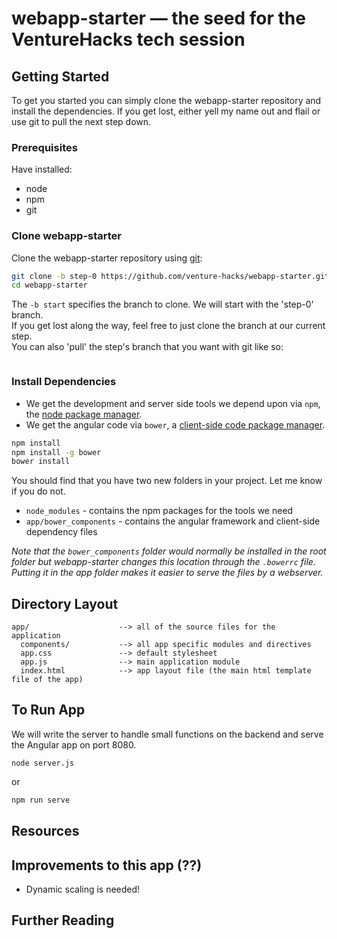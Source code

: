 # webapp-starter — the seed for the VentureHacks tech session


## Getting Started

To get you started you can simply clone the webapp-starter repository 
and install the dependencies. If you get lost, either yell my name out and flail 
or use git to pull the next step down.

### Prerequisites

Have installed:
- node
- npm
- git

### Clone webapp-starter

Clone the webapp-starter repository using [git][git]:

```bash
git clone -b step-0 https://github.com/venture-hacks/webapp-starter.git
cd webapp-starter
```

The ```-b start``` specifies the branch to clone. We will start with the 'step-0' branch.  
If you get lost along the way, feel free to just clone the branch at our current step.  
You can also 'pull' the step's branch that you want with git like so:

```bash

```

### Install Dependencies

* We get the development and server side tools we depend upon via `npm`, the [node package manager][npm].
* We get the angular code via `bower`, a [client-side code package manager][bower].

```bash
npm install
npm install -g bower
bower install
```

You should find that you have two new folders in your project. Let me know if you do not.

* `node_modules` - contains the npm packages for the tools we need
* `app/bower_components` - contains the angular framework and client-side dependency files

*Note that the `bower_components` folder would normally be installed in the root folder but
webapp-starter changes this location through the `.bowerrc` file.  Putting it in the app folder makes
it easier to serve the files by a webserver.*

## Directory Layout

```
app/                    --> all of the source files for the application
  components/           --> all app specific modules and directives
  app.css               --> default stylesheet
  app.js                --> main application module
  index.html            --> app layout file (the main html template file of the app)
```

## To Run App

We will write the server to handle small functions on the backend and serve the Angular app on port 8080.

```node
node server.js
```

or

```bash
npm run serve
```

## Resources

## Improvements to this app (??)
- Dynamic scaling is needed!

## Further Reading

[git]: http://git-scm.com/
[bower]: http://bower.io
[npm]: https://www.npmjs.org/
[node]: http://nodejs.org
[protractor]: https://github.com/angular/protractor
[jasmine]: http://jasmine.github.io
[karma]: http://karma-runner.github.io
[travis]: https://travis-ci.org/
